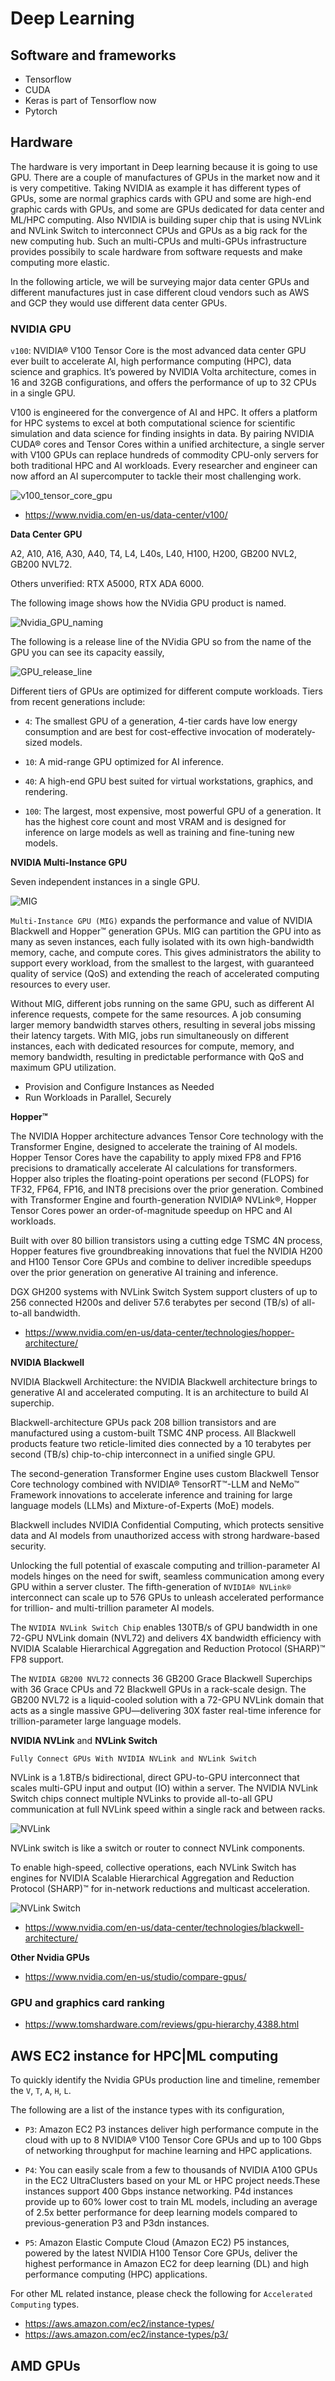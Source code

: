 # Deep Learning

## Software and frameworks

* Tensorflow
* CUDA
* Keras is part of Tensorflow now
* Pytorch

## Hardware

The hardware is very important in Deep learning because it is going to use GPU.
There are a couple of manufactures of GPUs in the market now and it is very competitive.
Taking NVIDIA as example it has different types of GPUs, some are normal graphics cards with GPU and some are high-end graphic cards with GPUs, and some are GPUs dedicated for data center and ML/HPC computing. Also NVIDIA is building super chip that is using NVLink and NVLink Switch to interconnect CPUs and GPUs as a big rack for the new computing hub. Such an multi-CPUs and multi-GPUs infrastructure provides possibily to scale hardware from software requests and make computing more elastic.

In the following article, we will be surveying major data center GPUs and different manufactures just in case different cloud vendors such as AWS and GCP they would use different data center GPUs.

### NVIDIA GPU

`v100`: NVIDIA® V100 Tensor Core is the most advanced data center GPU ever built to accelerate AI, high performance computing (HPC), data science and graphics. It’s powered by NVIDIA Volta architecture, comes in 16 and 32GB configurations, and offers the performance of up to 32 CPUs in a single GPU.

V100 is engineered for the convergence of AI and HPC. It offers a platform for HPC systems to excel at both computational science for scientific simulation and data science for finding insights in data. By pairing NVIDIA CUDA® cores and Tensor Cores within a unified architecture, a single server with V100 GPUs can replace hundreds of commodity CPU-only servers for both traditional HPC and AI workloads. Every researcher and engineer can now afford an AI supercomputer to tackle their most challenging work.

![v100_tensor_core_gpu](../../../images/ml/v100_tensor_core_gpu.png)

* https://www.nvidia.com/en-us/data-center/v100/

**Data Center GPU**

A2, A10, A16, A30, A40, T4, L4, L40s, L40, H100, H200, GB200 NVL2, GB200 NVL72.

Others unverified: RTX A5000, RTX ADA 6000.

The following image shows how the NVidia GPU product is named.

![Nvidia_GPU_naming](../../../images/ml/Nvidia_GPU_naming.png)

The following is a release line of the NVidia GPU so from the name of the GPU you can see its capacity eassily,

![GPU_release_line](../../../images/ml/GPU_release_line.png)

Different tiers of GPUs are optimized for different compute workloads. Tiers from recent generations include:

* `4`: The smallest GPU of a generation, 4-tier cards have low energy consumption and are best for cost-effective invocation of moderately-sized models.

* `10`: A mid-range GPU optimized for AI inference.

* `40`: A high-end GPU best suited for virtual workstations, graphics, and rendering.

* `100`: The largest, most expensive, most powerful GPU of a generation. It has the highest core count and most VRAM and is designed for inference on large models as well as training and fine-tuning new models.

**NVIDIA Multi-Instance GPU**

Seven independent instances in a single GPU.

![MIG](../../../images/ml/MIG.png)

`Multi-Instance GPU (MIG)` expands the performance and value of NVIDIA Blackwell and Hopper™ generation GPUs. MIG can partition the GPU into as many as seven instances, each fully isolated with its own high-bandwidth memory, cache, and compute cores. This gives administrators the ability to support every workload, from the smallest to the largest, with guaranteed quality of service (QoS) and extending the reach of accelerated computing resources to every user.

Without MIG, different jobs running on the same GPU, such as different AI inference requests, compete for the same resources. A job consuming larger memory bandwidth starves others, resulting in several jobs missing their latency targets. With MIG, jobs run simultaneously on different instances, each with dedicated resources for compute, memory, and memory bandwidth, resulting in predictable performance with QoS and maximum GPU utilization.

* Provision and Configure Instances as Needed
* Run Workloads in Parallel, Securely

**Hopper™**

The NVIDIA Hopper architecture advances Tensor Core technology with the Transformer Engine, designed to accelerate the training of AI models. Hopper Tensor Cores have the capability to apply mixed FP8 and FP16 precisions to dramatically accelerate AI calculations for transformers. Hopper also triples the floating-point operations per second (FLOPS) for TF32, FP64, FP16, and INT8 precisions over the prior generation. Combined with Transformer Engine and fourth-generation NVIDIA® NVLink®, Hopper Tensor Cores power an order-of-magnitude speedup on HPC and AI workloads.

Built with over 80 billion transistors using a cutting edge TSMC 4N process, Hopper features five groundbreaking innovations that fuel the NVIDIA H200 and H100 Tensor Core GPUs and combine to deliver incredible speedups over the prior generation on generative AI training and inference.

DGX GH200 systems with NVLink Switch System support clusters of up to 256 connected H200s and deliver 57.6 terabytes per second (TB/s) of all-to-all bandwidth.

* https://www.nvidia.com/en-us/data-center/technologies/hopper-architecture/

**NVIDIA Blackwell**

NVIDIA Blackwell Architecture: the NVIDIA Blackwell architecture brings to generative AI and accelerated computing. It is an architecture to build AI superchip.

Blackwell-architecture GPUs pack 208 billion transistors and are manufactured using a custom-built TSMC 4NP process. All Blackwell products feature two reticle-limited dies connected by a 10 terabytes per second (TB/s) chip-to-chip interconnect in a unified single GPU.

The second-generation Transformer Engine uses custom Blackwell Tensor Core technology combined with NVIDIA® TensorRT™-LLM and NeMo™ Framework innovations to accelerate inference and training for large language models (LLMs) and Mixture-of-Experts (MoE) models.

Blackwell includes NVIDIA Confidential Computing, which protects sensitive data and AI models from unauthorized access with strong hardware-based security.

Unlocking the full potential of exascale computing and trillion-parameter AI models hinges on the need for swift, seamless communication among every GPU within a server cluster. The fifth-generation of `NVIDIA® NVLink®` interconnect can scale up to 576 GPUs to unleash accelerated performance for trillion- and multi-trillion parameter AI models.  

The `NVIDIA NVLink Switch Chip` enables 130TB/s of GPU bandwidth in one 72-GPU NVLink domain (NVL72) and delivers 4X bandwidth efficiency with NVIDIA Scalable Hierarchical Aggregation and Reduction Protocol (SHARP)™ FP8 support.

The `NVIDIA GB200 NVL72` connects 36 GB200 Grace Blackwell Superchips with 36 Grace CPUs and 72 Blackwell GPUs in a rack-scale design. The GB200 NVL72 is a liquid-cooled solution with a 72-GPU NVLink domain that acts as a single massive GPU—delivering 30X faster real-time inference for trillion-parameter large language models.

**NVIDIA NVLink** and **NVLink Switch**

`Fully Connect GPUs With NVIDIA NVLink and NVLink Switch`

NVLink is a 1.8TB/s bidirectional, direct GPU-to-GPU interconnect that scales multi-GPU input and output (IO) within a server. The NVIDIA NVLink Switch chips connect multiple NVLinks to provide all-to-all GPU communication at full NVLink speed within a single rack and between racks.

![NVLink](../../../images/ml/NVLink.png)

NVLink switch is like a switch or router to connect NVLink components.

To enable high-speed, collective operations, each NVLink Switch has engines for NVIDIA Scalable Hierarchical Aggregation and Reduction Protocol (SHARP)™ for in-network reductions and multicast acceleration.

![NVLink Switch](../../../images/ml/NVLinkSwitch.png)

* https://www.nvidia.com/en-us/data-center/technologies/blackwell-architecture/

**Other Nvidia GPUs**

* https://www.nvidia.com/en-us/studio/compare-gpus/

### GPU and graphics card ranking

* https://www.tomshardware.com/reviews/gpu-hierarchy,4388.html

## AWS EC2 instance for HPC|ML computing

To quickly identify the Nvidia GPUs production line and timeline, remember the `V`, `T`, `A`, `H`, `L`.

The following are a list of the instance types with its configuration,

* `P3`: Amazon EC2 P3 instances deliver high performance compute in the cloud with up to 8 NVIDIA® V100 Tensor Core GPUs and up to 100 Gbps of networking throughput for machine learning and HPC applications.

* `P4`: You can easily scale from a few to thousands of NVIDIA A100 GPUs in the EC2 UltraClusters based on your ML or HPC project needs.These instances support 400 Gbps instance networking. P4d instances provide up to 60% lower cost to train ML models, including an average of 2.5x better performance for deep learning models compared to previous-generation P3 and P3dn instances.

* `P5`: Amazon Elastic Compute Cloud (Amazon EC2) P5 instances, powered by the latest NVIDIA H100 Tensor Core GPUs, deliver the highest performance in Amazon EC2 for deep learning (DL) and high performance computing (HPC) applications.

For other ML related instance, please check the following for `Accelerated Computing` types.

* https://aws.amazon.com/ec2/instance-types/
* https://aws.amazon.com/ec2/instance-types/p3/

## AMD GPUs